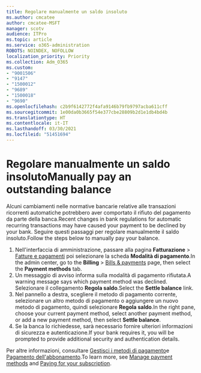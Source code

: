 ```yaml
---
title: Regolare manualmente un saldo insoluto
ms.author: cmcatee
author: cmcatee-MSFT
manager: scotv
audience: ITPro
ms.topic: article
ms.service: o365-administration
ROBOTS: NOINDEX, NOFOLLOW
localization_priority: Priority
ms.collection: Adm_O365
ms.custom:
- "9001506"
- "9147"
- "1500012"
- "9689"
- "1500018"
- "9690"
ms.openlocfilehash: c2b9f6142772f4afa9146b79fb9797acba611cff
ms.sourcegitcommit: 1e00da0b3665f54e377cbe28809b2d1e1db4bd4b
ms.translationtype: HT
ms.contentlocale: it-IT
ms.lasthandoff: 03/30/2021
ms.locfileid: "51451694"
---
```

# <a name="manually-pay-an-outstanding-balance"></a><span data-ttu-id="c45a0-102">Regolare manualmente un saldo insoluto</span><span class="sxs-lookup"><span data-stu-id="c45a0-102">Manually pay an outstanding balance</span></span>

<span data-ttu-id="c45a0-103">Alcuni cambiamenti nelle normative bancarie relative alle transazioni ricorrenti automatiche potrebbero aver comportato il rifiuto del pagamento da parte della banca.</span><span class="sxs-lookup"><span data-stu-id="c45a0-103">Recent changes in bank regulations for automatic recurring transactions may have caused your payment to be declined by your bank.</span></span> <span data-ttu-id="c45a0-104">Seguire questi passaggi per regolare manualmente il saldo insoluto.</span><span class="sxs-lookup"><span data-stu-id="c45a0-104">Follow the steps below to manually pay your balance.</span></span>

1. <span data-ttu-id="c45a0-105">Nell'interfaccia di amministrazione, passare alla pagina **Fatturazione** > [Fatture e pagamenti](https://go.microsoft.com/fwlink/p/?linkid=2018806) poi selezionare la scheda **Modalità di pagamento**.</span><span class="sxs-lookup"><span data-stu-id="c45a0-105">In the admin center, go to the **Billing** > [Bills & payments](https://go.microsoft.com/fwlink/p/?linkid=2018806) page, then select the **Payment methods** tab.</span></span>
2. <span data-ttu-id="c45a0-106">Un messaggio di avviso informa sulla modalità di pagamento rifiutata.</span><span class="sxs-lookup"><span data-stu-id="c45a0-106">A warning message says which payment method was declined.</span></span> <span data-ttu-id="c45a0-107">Selezionare il collegamento **Regola saldo**.</span><span class="sxs-lookup"><span data-stu-id="c45a0-107">Select the **Settle balance** link.</span></span>
3. <span data-ttu-id="c45a0-108">Nel pannello a destra, scegliere il metodo di pagamento corrente, selezionare un altro metodo di pagamento o aggiungere un nuovo metodo di pagamento, quindi selezionare **Regola saldo**.</span><span class="sxs-lookup"><span data-stu-id="c45a0-108">In the right pane, choose your current payment method, select another payment method, or add a new payment method, then select **Settle balance**.</span></span>
4. <span data-ttu-id="c45a0-109">Se la banca lo richiedesse, sarà necessario fornire ulteriori informazioni di sicurezza e autenticazione.</span><span class="sxs-lookup"><span data-stu-id="c45a0-109">If your bank requires it, you will be prompted to provide additional security and authentication details.</span></span>

<span data-ttu-id="c45a0-110">Per altre informazioni, consultare [Gestisci i metodi di pagamento](https://docs.microsoft.com/microsoft-365/commerce/billing-and-payments/manage-payment-methods)e [Pagamento dell'abbonamento](https://docs.microsoft.com/microsoft-365/commerce/billing-and-payments/pay-for-your-subscription).</span><span class="sxs-lookup"><span data-stu-id="c45a0-110">To learn more, see [Manage payment methods](https://docs.microsoft.com/microsoft-365/commerce/billing-and-payments/manage-payment-methods) and [Paying for your subscription](https://docs.microsoft.com/microsoft-365/commerce/billing-and-payments/pay-for-your-subscription).</span></span>
